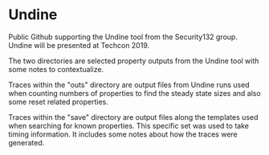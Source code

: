 # Undine
Public Github supporting the Undine tool from the Security132 group.  Undine will be presented at Techcon 2019.

The two directories are selected property outputs from the Undine tool with some notes to contextualize.

Traces within the "outs" directory are output files from Undine runs used when counting numbers of properties to find the steady state sizes and also some reset related properties.

Traces within the "save" directory are output files along the templates used when searching for known properties.  This specific set was used to take timing information.  It includes some notes about how the traces were generated.
